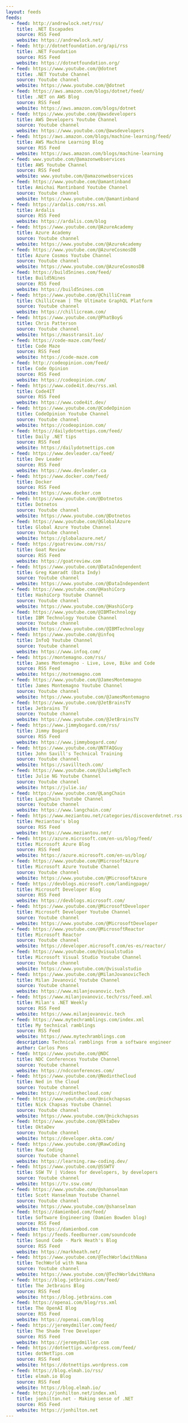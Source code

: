 ```yaml
---
layout: feeds
feeds:
  - feed: http://andrewlock.net/rss/
    title: .NET Escapades
    source: RSS Feed
    website: https://andrewlock.net/
  - feed: http://dotnetfoundation.org/api/rss
    title: .NET Foundation
    source: RSS Feed
    website: https://dotnetfoundation.org/
  - feed: https://www.youtube.com/@dotnet
    title: .NET Youtube Channel
    source: Youtube channel
    website: https://www.youtube.com/@dotnet
  - feed: https://aws.amazon.com/blogs/dotnet/feed/
    title: .NET on AWS Blog
    source: RSS Feed
    website: https://aws.amazon.com/blogs/dotnet
  - feed: https://www.youtube.com/@awsdevelopers
    title: AWS Developers Youtube Channel
    source: Youtube channel
    website: https://www.youtube.com/@awsdevelopers
  - feed: https://aws.amazon.com/blogs/machine-learning/feed/
    title: AWS Machine Learning Blog
    source: RSS Feed
    website: https://aws.amazon.com/blogs/machine-learning
  - feed: www.youtube.com/@amazonwebservices
    title: AWS Youtube Channel
    source: RSS Feed
    website: www.youtube.com/@amazonwebservices
  - feed: https://www.youtube.com/@amantinband
    title: Amichai Mantinband Youtube Channel
    source: Youtube channel
    website: https://www.youtube.com/@amantinband
  - feed: https://ardalis.com/rss.xml
    title: Ardalis
    source: RSS Feed
    website: https://ardalis.com/blog
  - feed: https://www.youtube.com/@AzureAcademy
    title: Azure Academy
    source: Youtube channel
    website: https://www.youtube.com/@AzureAcademy
  - feed: https://www.youtube.com/@AzureCosmosDB
    title: Azure Cosmos Youtube Channel
    source: Youtube channel
    website: https://www.youtube.com/@AzureCosmosDB
  - feed: https://build5nines.com/feed/
    title: Build5Nines
    source: RSS Feed
    website: https://build5nines.com
  - feed: https://www.youtube.com/@ChilliCream
    title: ChilliCream | The Ultimate GraphQL Platform
    source: Youtube channel
    website: https://chillicream.com/
  - feed: https://www.youtube.com/@PhatBoyG
    title: Chris Patterson
    source: Youtube channel
    website: https://masstransit.io/
  - feed: https://code-maze.com/feed/
    title: Code Maze
    source: RSS Feed
    website: https://code-maze.com
  - feed: http://codeopinion.com/feed/
    title: Code Opinion
    source: RSS Feed
    website: https://codeopinion.com/
  - feed: https://www.code4it.dev/rss.xml
    title: Code4IT
    source: RSS Feed
    website: https://www.code4it.dev/
  - feed: https://www.youtube.com/@CodeOpinion
    title: CodeOpinion Youtube Channel
    source: Youtube channel
    website: https://codeopinion.com/
  - feed: https://dailydotnettips.com/feed/
    title: Daily .NET tips
    source: RSS Feed
    website: https://dailydotnettips.com
  - feed: https://www.devleader.ca/feed/
    title: Dev Leader
    source: RSS Feed
    website: https://www.devleader.ca
  - feed: https://www.docker.com/feed/
    title: Docker
    source: RSS Feed
    website: https://www.docker.com
  - feed: https://www.youtube.com/@Dotnetos
    title: Dotnetos
    source: Youtube channel
    website: https://www.youtube.com/@Dotnetos
  - feed: https://www.youtube.com/@GlobalAzure
    title: Global Azure Youtube Channel
    source: Youtube channel
    website: https://globalazure.net/
  - feed: https://goatreview.com/rss/
    title: Goat Review
    source: RSS Feed
    website: https://goatreview.com
  - feed: https://www.youtube.com/@DataIndependent
    title: Greg Kamradt (Data Indy)
    source: Youtube channel
    website: https://www.youtube.com/@DataIndependent
  - feed: https://www.youtube.com/@HashiCorp
    title: HashiCorp Youtube Channel
    source: Youtube channel
    website: https://www.youtube.com/@HashiCorp
  - feed: https://www.youtube.com/@IBMTechnology
    title: IBM Technology Youtube Channel
    source: Youtube channel
    website: https://www.youtube.com/@IBMTechnology
  - feed: https://www.youtube.com/@infoq
    title: InfoQ Youtube Channel
    source: Youtube channel
    website: https://www.infoq.com/
  - feed: https://montemagno.com/rss/
    title: James Montemagno - Live, Love, Bike and Code
    source: RSS Feed
    website: https://motnemagno.com
  - feed: https://www.youtube.com/@JamesMontemagno
    title: James Montemagno Youtube Channel
    source: Youtube channel
    website: https://www.youtube.com/@JamesMontemagno
  - feed: https://www.youtube.com/@JetBrainsTV
    title: Jetbrains TV
    source: Youtube channel
    website: https://www.youtube.com/@JetBrainsTV
  - feed: https://www.jimmybogard.com/rss/
    title: Jimmy Bogard
    source: RSS Feed
    website: https://www.jimmybogard.com/
  - feed: https://www.youtube.com/@NTFAQGuy
    title: John Savill's Technical Training
    source: Youtube channel
    website: https://savilltech.com/
  - feed: https://www.youtube.com/@JulieNgTech
    title: Julie NG Youtube Channel
    source: Youtube channel
    website: https://julie.io/
  - feed: https://www.youtube.com/@LangChain
    title: LangChain Youtube Channel
    source: Youtube channel
    website: https://www.langchain.com/
  - feed: https://www.meziantou.net/categories/discoverdotnet.rss
    title: Meziantou's blog
    source: RSS Feed
    website: https://www.meziantou.net/
  - feed: https://azure.microsoft.com/en-us/blog/feed/
    title: Microsoft Azure Blog
    source: RSS Feed
    website: https://azure.microsoft.com/en-us/blog/
  - feed: https://www.youtube.com/@MicrosoftAzure
    title: Microsoft Azure Youtube Channel
    source: Youtube channel
    website: https://www.youtube.com/@MicrosoftAzure
  - feed: https://devblogs.microsoft.com/landingpage/
    title: Microsoft Developer Blog
    source: RSS Feed
    website: https://devblogs.microsoft.com/
  - feed: https://www.youtube.com/@MicrosoftDeveloper
    title: Microsoft Developer Youtube Channel
    source: Youtube channel
    website: https://www.youtube.com/@MicrosoftDeveloper
  - feed: https://www.youtube.com/@MicrosoftReactor
    title: Microsoft Reactor
    source: Youtube channel
    website: https://developer.microsoft.com/es-es/reactor/
  - feed: https://www.youtube.com/@visualstudio
    title: Microsoft Visual Studio Youtube Channel
    source: Youtube channel
    website: https://www.youtube.com/@visualstudio
  - feed: https://www.youtube.com/@MilanJovanovicTech
    title: Milan Jovanović Youtube Channel
    source: Youtube channel
    website: https://www.milanjovanovic.tech
  - feed: https://www.milanjovanovic.tech/rss/feed.xml
    title: Milan's .NET Weekly
    source: RSS Feed
    website: https://www.milanjovanovic.tech
  - feed: https://www.mytechramblings.com/index.xml
    title: My technical ramblings
    source: RSS Feed
    website: https://www.mytechramblings.com
    description: Technical ramblings from a software engineer
    author: Carlos Pons
  - feed: https://www.youtube.com/@NDC
    title: NDC Conferences Youtube Channel
    source: Youtube channel
    website: https://ndcconferences.com/
  - feed: https://www.youtube.com/@NedintheCloud
    title: Ned in the Cloud
    source: Youtube channel
    website: https://nedinthecloud.com/
  - feed: https://www.youtube.com/@nickchapsas
    title: Nick Chapsas Youtube Channel
    source: Youtube channel
    website: https://www.youtube.com/@nickchapsas
  - feed: https://www.youtube.com/@OktaDev
    title: OktaDev
    source: Youtube channel
    website: https://developer.okta.com/
  - feed: https://www.youtube.com/@RawCoding
    title: Raw Coding
    source: Youtube channel
    website: https://learning.raw-coding.dev/
  - feed: https://www.youtube.com/@SSWTV
    title: SSW TV | Videos for developers, by developers
    source: Youtube channel
    website: https://tv.ssw.com/
  - feed: https://www.youtube.com/@shanselman
    title: Scott Hanselman Youtube Channel
    source: Youtube channel
    website: https://www.youtube.com/@shanselman
  - feed: https://damienbod.com/feed/
    title: Software Engineering (Damien Bowden blog)
    source: RSS Feed
    website: https://damienbod.com
  - feed: https://feeds.feedburner.com/soundcode
    title: Sound Code - Mark Heath's Blog
    source: RSS Feed
    website: https://markheath.net/
  - feed: https://www.youtube.com/@TechWorldwithNana
    title: TechWorld with Nana
    source: Youtube channel
    website: https://www.youtube.com/@TechWorldwithNana
  - feed: https://blog.jetbrains.com/feed/
    title: The Jetbrains Blog
    source: RSS Feed
    website: https://blog.jetbrains.com
  - feed: https://openai.com/blog/rss.xml
    title: The OpenAI Blog
    source: RSS Feed
    website: https://openai.com/blog
  - feed: https://jeremydmiller.com/feed/
    title: The Shade Tree Developer
    source: RSS Feed
    website: https://jeremydmiller.com
  - feed: https://dotnettips.wordpress.com/feed/
    title: dotNetTips.com
    source: RSS Feed
    website: https://dotnettips.wordpress.com
  - feed: https://blog.elmah.io/rss/
    title: elmah.io Blog
    source: RSS Feed
    website: https://blog.elmah.io/
  - feed: https://jonhilton.net/index.xml
    title: jonhilton.net - Making sense of .NET
    source: RSS Feed
    website: https://jonhilton.net
---
```

